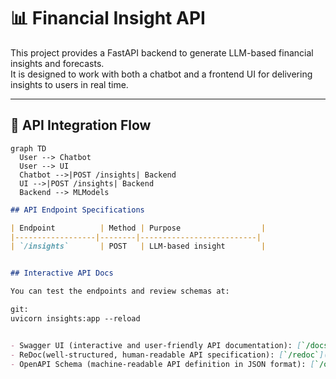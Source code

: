 # 📊 Financial Insight API

This project provides a FastAPI backend to generate LLM-based financial insights and forecasts.  
It is designed to work with both a chatbot and a frontend UI for delivering insights to users in real time.

---

## 🔁 API Integration Flow

```mermaid
graph TD
  User --> Chatbot
  User --> UI
  Chatbot -->|POST /insights| Backend
  UI -->|POST /insights| Backend
  Backend --> MLModels
```



```markdown
## API Endpoint Specifications

| Endpoint          | Method | Purpose                  |
|------------------|--------|--------------------------|
| `/insights`       | POST   | LLM-based insight        |


## Interactive API Docs

You can test the endpoints and review schemas at:

git:
uvicorn insights:app --reload


- Swagger UI (interactive and user-friendly API documentation): [`/docs`](http://127.0.0.1:8000/docs)
- ReDoc(well-structured, human-readable API specification): [`/redoc`](http://127.0.0.1:8000/redoc)
- OpenAPI Schema (machine-readable API definition in JSON format): [`/openapi.json`](http://127.0.0.1:8000/openapi.json)






```







